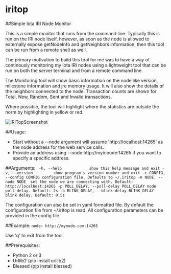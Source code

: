 # iritop
##Simple Iota IRI Node Monitor

This is a simple monitor that runs from the command line. Typically this is run on the IRI node itself, however, as soon as the node is allowed to externally expose getNodeInfo and getNeighbors information, then this tool can be run from a remote shell as well.

The primary motivation to build this tool for me was to have a way of continously monitoring my Iota IRI nodes using a lightweight tool that can be run on both the server terminal and from a remote command line.

The Monitoring tool will show basic information on the node like version, milestone information and jre memory usage. It will also show the details of the neighbors connected to the node. Transaction counts are shown for Total, New, Random, Sent and Invalid transactions.

Where possible, the tool will highlight where the statistics are outside the norm by highlighting in yellow or red.

![IRITopScreenshot](https://raw.githubusercontent.com/maeck70/iritop/master/img/IRITop.png)

##Usage:
- Start without a --node argument will assume 'http://localhost:14265' as the node address for the web service calls.
- Provide an address using --node http://myirinode:14265 if you want to specify a specific address.

##Arguments:
``  -h, --help            show this help message and exit
  -v, --version         show program's version number and exit
  -c CONFIG, --config CONFIG
                        configuration file. Defaults to ~/.iritop
  -n NODE, --node NODE  set the node we are connecting with. Default:
                        http://localhost:14265
  -p POLL_DELAY, --poll-delay POLL_DELAY
                        node poll delay. Default: 2s
  -b BLINK_DELAY, --blink-delay BLINK_DELAY
                        blink delay. Default: 0.5s
``

The configuration can also be set in yaml formatted file. By default the configuration file from ~/.iritop is read. All configuration parameters can be provided in the config file. 

##Example:
`node: http://mynode.com:14265`


Use 'q' to exit from the tool.

##Prerequisites:
- Python 2 or 3
- Urllib2 (pip install urllib2)
- Blessed (pip install blessed)
